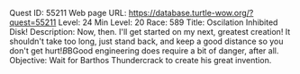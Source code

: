 Quest ID: 55211
Web page URL: https://database.turtle-wow.org/?quest=55211
Level: 24
Min Level: 20
Race: 589
Title: Oscilation Inhibited Disk!
Description: Now, then. I'll get started on my next, greatest creation! It shouldn't take too long, just stand back, and keep a good distance so you don't get hurt!$B$BGood engineering does require a bit of danger, after all.
Objective: Wait for Barthos Thundercrack to create his great invention.

